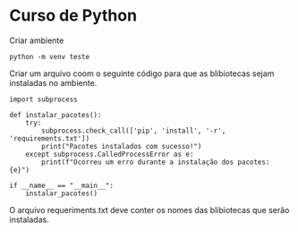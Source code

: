 # Curso de Python

Criar ambiente 
```
python -m venv teste
```

Criar um arquivo coom o seguinte código para que as blibiotecas sejam instaladas no ambiente.
```
import subprocess

def instalar_pacotes():
    try:
        subprocess.check_call(['pip', 'install', '-r', 'requirements.txt'])
        print("Pacotes instalados com sucesso!")
    except subprocess.CalledProcessError as e:
        print(f"Ocorreu um erro durante a instalação dos pacotes: {e}")

if __name__ == "__main__":
    instalar_pacotes()
```


O arquivo requeriments.txt deve conter os nomes das blibiotecas que serão instaladas.
   
